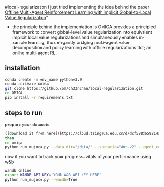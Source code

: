 #local-regularization
i just tried implementing the idea behind the paper [Offline Multi-Agent Reinforcement Learning with Implicit Global-to-Local Value Regularization](https://arxiv.org/abs/2307.11620)" 

- the principle behind the implementation is OMIGA provides a principled framework to convert global-level value regularization into equivalent implicit local value regularizations and simultaneously enables in-sample learning, thus elegantly bridging multi-agent value decomposition and policy learning with offline regularizations tldr; an online multi-agent RL.

## installation
``` Bash
conda create -n env_name python=3.9
conda activate OMIGA
git clone https://github.com/ch33nchan/local-regularization.git
cd OMIGA
pip install -r requirements.txt
```

## steps to run 
prepare your datasets
```bash
([download it from here](https://cloud.tsinghua.edu.cn/d/dcf588d659214a28a777/))
then
cd omiga
python run_mujoco.py --data_dir="/data/" --scenario="Ant-v2" --agent_conf="2x4" --data_type="expert"

```

now if you want to track your progress+vitals of your performance using w&b
```bash
wandb online
export WANDB_API_KEY='YOUR W&B API KEY HERE'
python run_mujoco.py --wandb=True
```

